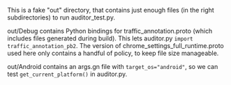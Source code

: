 This is a fake "out" directory, that contains just enough files (in the right
subdirectories) to run auditor_test.py.

out/Debug contains Python bindings for traffic_annotation.proto (which includes
files generated during build). This lets auditor.py
`import traffic_annotation_pb2`. The version of
chrome_settings_full_runtime.proto used here only contains a handful of policy,
to keep file size manageable.

out/Android contains an args.gn file with `target_os="android"`, so we can test
`get_current_platform()` in auditor.py.
